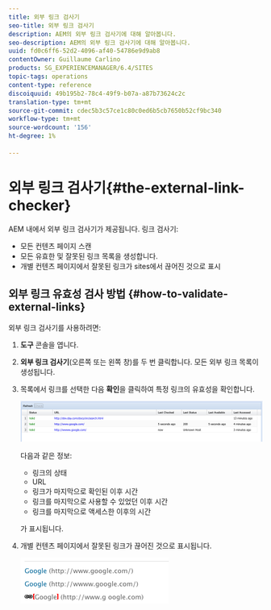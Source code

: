 ```yaml
---
title: 외부 링크 검사기
seo-title: 외부 링크 검사기
description: AEM의 외부 링크 검사기에 대해 알아봅니다.
seo-description: AEM의 외부 링크 검사기에 대해 알아봅니다.
uuid: fd0c6ff6-52d2-4096-af40-54786e9d9ab8
contentOwner: Guillaume Carlino
products: SG_EXPERIENCEMANAGER/6.4/SITES
topic-tags: operations
content-type: reference
discoiquuid: 49b195b2-78c4-49f9-b07a-a87b73624c2c
translation-type: tm+mt
source-git-commit: cdec5b3c57ce1c80c0ed6b5cb7650b52cf9bc340
workflow-type: tm+mt
source-wordcount: '156'
ht-degree: 1%

---
```



# 외부 링크 검사기{#the-external-link-checker}

AEM 내에서 외부 링크 검사기가 제공됩니다. 링크 검사기:

* 모든 컨텐츠 페이지 스캔
* 모든 유효한 및 잘못된 링크 목록을 생성합니다.
* 개별 컨텐츠 페이지에서 잘못된 링크가 sites에서 끊어진 것으로 표시

## 외부 링크 유효성 검사 방법 {#how-to-validate-external-links}

외부 링크 검사기를 사용하려면:

1. **도구** 콘솔을 엽니다.
1. **외부 링크 검사기**(오른쪽 또는 왼쪽 창)를 두 번 클릭합니다. 모든 외부 링크 목록이 생성됩니다.
1. 목록에서 링크를 선택한 다음 **확인**&#x200B;을 클릭하여 특정 링크의 유효성을 확인합니다.

   ![chlimage_1-109](assets/chlimage_1-109.png)

   다음과 같은 정보:

   * 링크의 상태
   * URL
   * 링크가 마지막으로 확인된 이후 시간
   * 링크를 마지막으로 사용할 수 있었던 이후 시간
   * 링크를 마지막으로 액세스한 이후의 시간

   가 표시됩니다.

1. 개별 컨텐츠 페이지에서 잘못된 링크가 끊어진 것으로 표시됩니다.

   ![chlimage_1-110](assets/chlimage_1-110.png)

